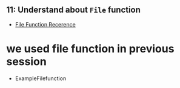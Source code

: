 ## 11: Understand about `File` function
- [File Function Recerence](https://www.terraform.io/docs/language/functions/file.html)

# we used file function in previous session
- ExampleFilefunction